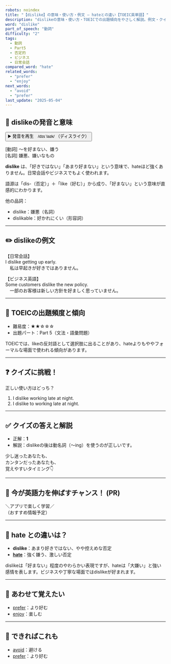 ```yaml
---
robots: noindex
title: "【dislike】の意味・使い方・例文 ― hateとの違い【TOEIC英単語】"
description: "dislikeの意味・使い方・TOEICでの出題傾向をやさしく解説。例文・クイズ付きでhateとの違いもわかりやすく学べます。"
word: "dislike"
part_of_speech: "動詞"
difficulty: "2"
tags:
  - 動詞
  - Part5
  - 否定的
  - ビジネス
  - 日常会話
compared_word: "hate"
related_words:
  - "prefer"
  - "enjoy"
next_words:
  - "avoid"
  - "prefer"
last_update: "2025-05-04"
---
```


## 🔰 dislikeの発音と意味

<button class="play-audio" onclick="playTTS('dislike')">
  <span class="play-audio-main">
    ▶️ 発音を再生　/dɪsˈlaɪk/
  </span>
  <span class="play-audio-sub">
    （ディスライク）
  </span>
</button>

[動詞] ～を好まない、嫌う  
[名詞] 嫌悪、嫌いなもの

**dislike** は、「好きではない」「あまり好まない」という意味で、hateほど強くありません。日常会話やビジネスでもよく使われます。

語源は「dis-（否定）」＋「like（好む）」から成り、「好まない」という意味が直感的にわかります。

他の品詞：  
- dislike：嫌悪（名詞）
- dislikable：好かれにくい（形容詞）

---

## ✏️ dislikeの例文

【日常会話】  
I dislike getting up early.  
　私は早起きが好きではありません。

【ビジネス英語】  
Some customers dislike the new policy.  
　一部のお客様は新しい方針を好ましく思っていません。

---

## 🎯 TOEICの出題頻度と傾向

- 難易度：★★☆☆☆
- 出題パート：Part 5（文法・語彙問題）

TOEICでは、likeの反対語として選択肢に出ることがあり、hateよりもややフォーマルな場面で使われる傾向があります。

---

## ❓ クイズに挑戦！

正しい使い方はどっち？

1. I dislike working late at night.  
2. I dislike to working late at night.

---

## ✅ クイズの答えと解説

- 正解：**1**
- 解説：dislikeの後は動名詞（～ing）を使うのが正しいです。

少し迷ったあなたも、  
カンタンだったあなたも、  
覚えやすいタイミング👇️

---

## 🚀 今が英語力を伸ばすチャンス！ (PR)

<div class="info-center">
＼アプリで楽しく学習／<br>  
（おすすめ情報予定）
</div>

---

## 🤔  hate との違いは？

- **dislike**：あまり好きではない、やや控えめな否定
- **[hate](/word/hate/)**：強く嫌う、激しい否定

dislikeは「好まない」程度のやわらかい表現ですが、hateは「大嫌い」と強い感情を表します。ビジネスや丁寧な場面ではdislikeが好まれます。

---

## 🧩 あわせて覚えたい

- [prefer](/word/prefer/)：より好む
- [enjoy](/word/enjoy/)：楽しむ

---

## 📖 できればこれも

- [avoid](/word/avoid/)：避ける
- [prefer](/word/prefer/)：より好む

<!-- cvid: aid31_bid16 -->

